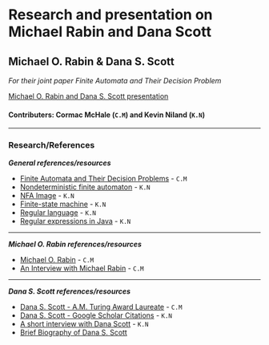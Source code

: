 # Research and presentation on Michael Rabin and Dana Scott

## Michael O. Rabin & Dana S. Scott
_For their joint paper Finite Automata and Their Decision Problem_

[Michael O. Rabin and Dana S. Scott presentation](https://docs.google.com/presentation/d/1BtM7tCxvdqJ3bj4t8l8zaUQd6WJ1NPKeSDeIeDeVk_M/edit?usp=sharing)

#### Contributers: Cormac McHale (`C.M`) and Kevin Niland (`K.N`)

***

### Research/References
_**General references/resources**_
* [Finite Automata and Their Decision Problems](http://www.cse.chalmers.se/~coquand/AUTOMATA/rs.pdf) - `C.M`
* [Nondeterministic finite automaton](https://en.wikipedia.org/wiki/Nondeterministic_finite_automaton) - `K.N`
* [NFA Image](https://www.tutorialspoint.com/automata_theory/images/ndfa_graphical_representation.jpg) - `K.N`
* [Finite-state machine](https://en.wikipedia.org/wiki/Finite-state_machine) - `K.N`
* [Regular language](https://en.wikipedia.org/wiki/Regular_language) - `K.N`
* [Regular expressions in Java](https://www.vogella.com/tutorials/JavaRegularExpressions/article.html) - `K.N`

***

_**Michael O. Rabin references/resources**_
* [Michael O. Rabin](https://en.wikipedia.org/wiki/Michael_O._Rabin) - `C.M`
* [An Interview with Michael Rabin](https://amturing.acm.org/pdf/RabinTuringTranscript.pdf) - `C.M`

***

_**Dana S. Scott references/resources**_
* [Dana S. Scott - A.M. Turing Award Laureate](https://amturing.acm.org/award_winners/scott_1193622.cfm) - `C.M`
* [Dana S. Scott - Google Scholar Citations](https://scholar.google.nl/citations?user=oaja5KYAAAAJ&hl=en) - `K.N`
* [A short interview with Dana Scott](https://scilogs.spektrum.de/hlf/an-short-interview-with-dana-scott/) - `K.N`
* [Brief Biography of Dana S. Scott](http://fm.csl.sri.com/SSFT15/ScottBriefBio.pdf)
